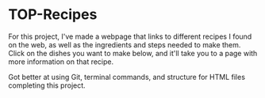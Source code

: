 # TOP-Recipes
For this project, I've made a webpage that links to different recipes I found on the web, as well as the 
ingredients and steps needed to make them. Click on the dishes you want to make below, 
and it'll take you to a page with more information on that recipe. 

Got better at using Git, terminal commands, and structure for HTML files completing this project.

